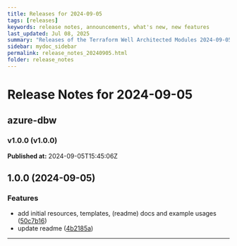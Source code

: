 ```yaml
---
title: Releases for 2024-09-05
tags: [releases]
keywords: release notes, announcements, what's new, new features
last_updated: Jul 08, 2025
summary: "Releases of the Terraform Well Architected Modules 2024-09-05"
sidebar: mydoc_sidebar
permalink: release_notes_20240905.html
folder: release_notes
---
```


# Release Notes for 2024-09-05

## azure-dbw
### v1.0.0 (v1.0.0)
**Published at:** 2024-09-05T15:45:06Z

## 1.0.0 (2024-09-05)


### Features

* add initial resources, templates, (readme) docs and example usages ([50c7b16](https://github.com/CloudNationHQ/terraform-azure-dbw/commit/50c7b16f9dbcbfc90240d4ab5278cdfd7e0a5542))
* update readme ([4b2185a](https://github.com/CloudNationHQ/terraform-azure-dbw/commit/4b2185a946bb3aed595d09e520a1f8da53eb75cf))

---

